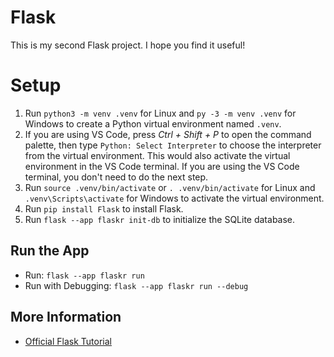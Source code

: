 # Flask

This is my second Flask project. I hope you find it useful!

# Setup

1. Run `python3 -m venv .venv` for Linux and `py -3 -m venv .venv` for Windows to create a Python virtual environment named `.venv`.
2. If you are using VS Code, press *Ctrl + Shift + P* to open the command palette, then type `Python: Select Interpreter` to choose the interpreter from the virtual environment. This would also activate the virtual environment in the VS Code terminal. If you are using the VS Code terminal, you don't need to do the next step.
3. Run `source .venv/bin/activate` or `. .venv/bin/activate` for Linux and `.venv\Scripts\activate` for Windows to activate the virtual environment.
4. Run `pip install Flask` to install Flask.
5. Run `flask --app flaskr init-db` to initialize the SQLite database.

## Run the App

- Run: `flask --app flaskr run`
- Run with Debugging: `flask --app flaskr run --debug`

## More Information

- [Official Flask Tutorial](https://flask.palletsprojects.com/en/stable/tutorial/)